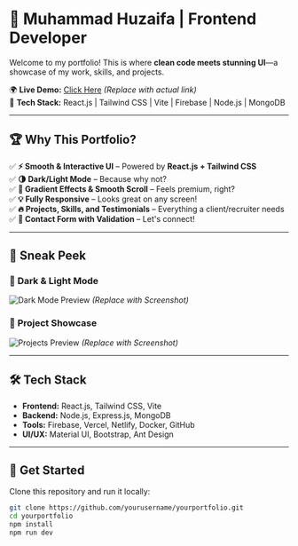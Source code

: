 # 🚀 Muhammad Huzaifa | Frontend Developer  

Welcome to my portfolio! This is where **clean code meets stunning UI**—a showcase of my work, skills, and projects.  

🌍 **Live Demo:** [Click Here](#) *(Replace with actual link)*  
📂 **Tech Stack:** React.js | Tailwind CSS | Vite | Firebase | Node.js | MongoDB  

---

## 🏆 Why This Portfolio?  

✅ **⚡ Smooth & Interactive UI** – Powered by **React.js + Tailwind CSS**  
✅ **🌗 Dark/Light Mode** – Because why not?  
✅ **🎨 Gradient Effects & Smooth Scroll** – Feels premium, right?  
✅ **💡 Fully Responsive** – Looks great on any screen!  
✅ **🔥 Projects, Skills, and Testimonials** – Everything a client/recruiter needs  
✅ **📩 Contact Form with Validation** – Let's connect!  

---

## 📸 Sneak Peek  

### 🎨 **Dark & Light Mode**  
![Dark Mode Preview](#) *(Replace with Screenshot)*  

### 🚀 **Project Showcase**  
![Projects Preview](#) *(Replace with Screenshot)*  

---

## 🛠️ Tech Stack  

- **Frontend:** React.js, Tailwind CSS, Vite  
- **Backend:** Node.js, Express.js, MongoDB  
- **Tools:** Firebase, Vercel, Netlify, Docker, GitHub  
- **UI/UX:** Material UI, Bootstrap, Ant Design  

---

## 🚀 Get Started  

Clone this repository and run it locally:  

```bash
git clone https://github.com/yourusername/yourportfolio.git
cd yourportfolio
npm install
npm run dev
